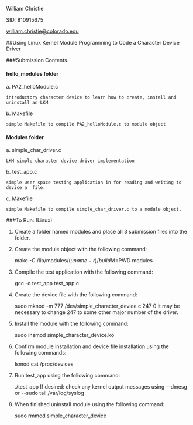William Christie

SID: 810915675

william.christie@colorado.edu	

##Using Linux Kernel Module Programming to Code a Character Device Driver

###Submission Contents.
#### hello_modules folder
a. PA2_helloModule.c

    introductory character device to learn how to create, install and uninstall an LKM

b. Makefile
    
    simple Makefile to compile PA2_helloModule.c to module object
    
#### Modules folder
a. simple_char_driver.c
    
    LKM simple character device driver implementation

b. test_app.c
  
    simple user space testing application in for reading and writing to device a  file. 

c. Makefile
  
    simple Makefile to compile simple_char_driver.c to a module object. 

###To Run: (Linux)
  1. Create a folder named modules and place all 3 submission files into the folder. 
  2. Create the module object with the following command:

        make -C /lib/modules/$(uname -r)/build M=$PWD modules

  3. Compile the test application with the following command:
    
        gcc -o test_app test_app.c
  
  4. Create the device file with the following command:
    
        sudo mknod -m 777 /dev/simple_character_device c 247 0
        it may be necessary to change 247 to some other major number of the driver. 
  
  5. Install the module with the following command: 
    
        sudo insmod simple_character_device.ko
  
  6. Confirm module installation and device file installation  using the following commands: 
    
        lsmod 
        cat /proc/devices
  
  7. Run test_app using the following command:
    
        ./test_app
        If desired: check any kernel output messages using --dmesg or --sudo tail /var/log/syslog
  
  8. When finished uninstall module using the following command:

        sudo rmmod simple_character_device
